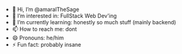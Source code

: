 - 👋 Hi, I’m @amaralTheSage
- 👀 I’m interested in: FullStack Web Dev'ing
- 🌱 I’m currently learning: honestly so much stuff (mainly backend)
- 📫 How to reach me: dont
- 😄 Pronouns: he/him
- ⚡ Fun fact: probably insane

<!---
amaralTheSage/amaralTheSage is a ✨ special ✨ repository because its `README.md` (this file) appears on your GitHub profile.
You can click the Preview link to take a look at your changes.
--->
